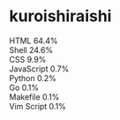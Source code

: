 # kuroishiraishi
HTML              64.4%  
Shell             24.6%  
CSS               9.9%  
JavaScript        0.7%  
Python            0.2%  
Go                0.1%  
Makefile          0.1%  
Vim Script        0.1%  
